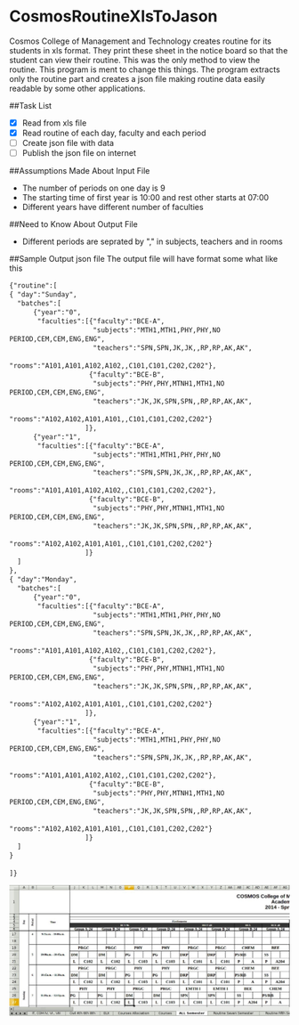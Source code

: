 # CosmosRoutineXlsToJason
Cosmos College of Management and Technology creates routine for its students in xls format. They print these sheet in the notice board so that the student can view their routine. This was the only method to view the routine. 
This program is ment to change this things. The program extracts only the routine part and creates a json file making routine data easily readable by some other applications. 


##Task List
- [x] Read from xls file
- [x] Read routine of each day, faculty and each period
- [ ] Create json file with data
- [ ] Publish the json file on internet

##Assumptions Made About Input File
- The number of periods on one day is 9 
- The starting time of first year is 10:00 and rest other starts at 07:00
- Different years have different number of faculties

##Need to Know About Output File
- Different periods are seprated by "," in subjects, teachers and in rooms

##Sample Output json file
The output file will have format some what like this 
```
{"routine":[
{ "day":"Sunday",
  "batches":[
      {"year":"0",
       "faculties":[{"faculty":"BCE-A",
                     "subjects":"MTH1,MTH1,PHY,PHY,NO PERIOD,CEM,CEM,ENG,ENG",
                     "teachers":"SPN,SPN,JK,JK,,RP,RP,AK,AK",
                     "rooms":"A101,A101,A102,A102,,C101,C101,C202,C202"},                    
                    {"faculty":"BCE-B",
                     "subjects":"PHY,PHY,MTNH1,MTH1,NO PERIOD,CEM,CEM,ENG,ENG",
                     "teachers":"JK,JK,SPN,SPN,,RP,RP,AK,AK",
                     "rooms":"A102,A102,A101,A101,,C101,C101,C202,C202"}                    
                   ]},
      {"year":"1",
       "faculties":[{"faculty":"BCE-A",
                     "subjects":"MTH1,MTH1,PHY,PHY,NO PERIOD,CEM,CEM,ENG,ENG",
                     "teachers":"SPN,SPN,JK,JK,,RP,RP,AK,AK",
                     "rooms":"A101,A101,A102,A102,,C101,C101,C202,C202"},                    
                    {"faculty":"BCE-B",
                     "subjects":"PHY,PHY,MTNH1,MTH1,NO PERIOD,CEM,CEM,ENG,ENG",
                     "teachers":"JK,JK,SPN,SPN,,RP,RP,AK,AK",
                     "rooms":"A102,A102,A101,A101,,C101,C101,C202,C202"}
                   ]}
  ]
},
{ "day":"Monday",
  "batches":[
      {"year":"0",
       "faculties":[{"faculty":"BCE-A",
                     "subjects":"MTH1,MTH1,PHY,PHY,NO PERIOD,CEM,CEM,ENG,ENG",
                     "teachers":"SPN,SPN,JK,JK,,RP,RP,AK,AK",
                     "rooms":"A101,A101,A102,A102,,C101,C101,C202,C202"},                    
                    {"faculty":"BCE-B",
                     "subjects":"PHY,PHY,MTNH1,MTH1,NO PERIOD,CEM,CEM,ENG,ENG",
                     "teachers":"JK,JK,SPN,SPN,,RP,RP,AK,AK",
                     "rooms":"A102,A102,A101,A101,,C101,C101,C202,C202"}                    
                   ]},
      {"year":"1",
       "faculties":[{"faculty":"BCE-A",
                     "subjects":"MTH1,MTH1,PHY,PHY,NO PERIOD,CEM,CEM,ENG,ENG",
                     "teachers":"SPN,SPN,JK,JK,,RP,RP,AK,AK",
                     "rooms":"A101,A101,A102,A102,,C101,C101,C202,C202"},                    
                    {"faculty":"BCE-B",
                     "subjects":"PHY,PHY,MTNH1,MTH1,NO PERIOD,CEM,CEM,ENG,ENG",
                     "teachers":"JK,JK,SPN,SPN,,RP,RP,AK,AK",
                     "rooms":"A102,A102,A101,A101,,C101,C101,C202,C202"}
                   ]}
  ]
}

]}
```

![Image of Yaktocat](https://github.com/lastab/CosmosRoutineXlsToJason/blob/master/sample/xls_sample.jpg)
